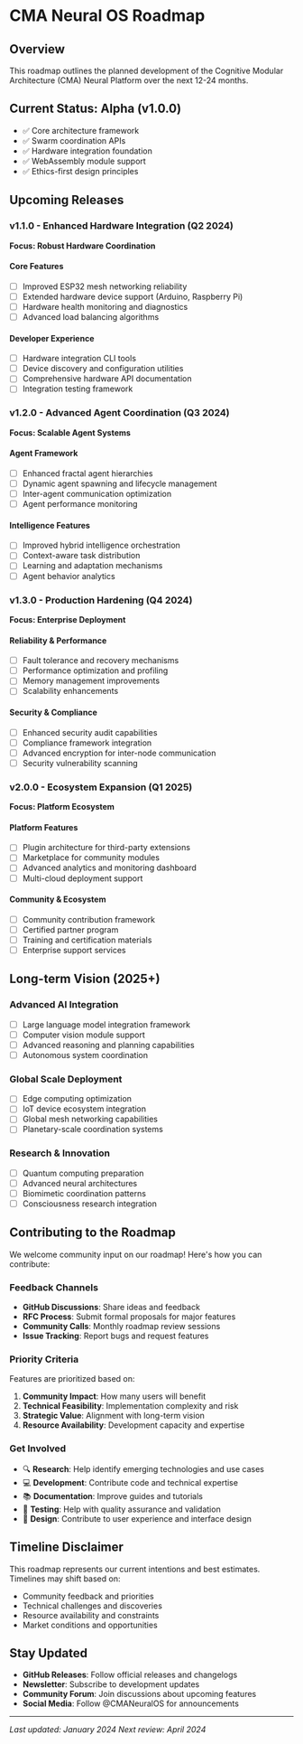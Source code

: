 # CMA Neural OS Roadmap

## Overview
This roadmap outlines the planned development of the Cognitive Modular Architecture (CMA) Neural Platform over the next 12-24 months.

## Current Status: Alpha (v1.0.0)
- ✅ Core architecture framework
- ✅ Swarm coordination APIs  
- ✅ Hardware integration foundation
- ✅ WebAssembly module support
- ✅ Ethics-first design principles

## Upcoming Releases

### v1.1.0 - Enhanced Hardware Integration (Q2 2024)
**Focus: Robust Hardware Coordination**

#### Core Features
- [ ] Improved ESP32 mesh networking reliability
- [ ] Extended hardware device support (Arduino, Raspberry Pi)
- [ ] Hardware health monitoring and diagnostics
- [ ] Advanced load balancing algorithms

#### Developer Experience
- [ ] Hardware integration CLI tools
- [ ] Device discovery and configuration utilities
- [ ] Comprehensive hardware API documentation
- [ ] Integration testing framework

### v1.2.0 - Advanced Agent Coordination (Q3 2024)
**Focus: Scalable Agent Systems**

#### Agent Framework
- [ ] Enhanced fractal agent hierarchies
- [ ] Dynamic agent spawning and lifecycle management
- [ ] Inter-agent communication optimization
- [ ] Agent performance monitoring

#### Intelligence Features
- [ ] Improved hybrid intelligence orchestration
- [ ] Context-aware task distribution
- [ ] Learning and adaptation mechanisms
- [ ] Agent behavior analytics

### v1.3.0 - Production Hardening (Q4 2024)
**Focus: Enterprise Deployment**

#### Reliability & Performance
- [ ] Fault tolerance and recovery mechanisms
- [ ] Performance optimization and profiling
- [ ] Memory management improvements
- [ ] Scalability enhancements

#### Security & Compliance
- [ ] Enhanced security audit capabilities
- [ ] Compliance framework integration
- [ ] Advanced encryption for inter-node communication
- [ ] Security vulnerability scanning

### v2.0.0 - Ecosystem Expansion (Q1 2025)
**Focus: Platform Ecosystem**

#### Platform Features
- [ ] Plugin architecture for third-party extensions
- [ ] Marketplace for community modules
- [ ] Advanced analytics and monitoring dashboard
- [ ] Multi-cloud deployment support

#### Community & Ecosystem
- [ ] Community contribution framework
- [ ] Certified partner program
- [ ] Training and certification materials
- [ ] Enterprise support services

## Long-term Vision (2025+)

### Advanced AI Integration
- [ ] Large language model integration framework
- [ ] Computer vision module support
- [ ] Advanced reasoning and planning capabilities
- [ ] Autonomous system coordination

### Global Scale Deployment
- [ ] Edge computing optimization
- [ ] IoT device ecosystem integration
- [ ] Global mesh networking capabilities
- [ ] Planetary-scale coordination systems

### Research & Innovation
- [ ] Quantum computing preparation
- [ ] Advanced neural architectures
- [ ] Biomimetic coordination patterns
- [ ] Consciousness research integration

## Contributing to the Roadmap

We welcome community input on our roadmap! Here's how you can contribute:

### Feedback Channels
- **GitHub Discussions**: Share ideas and feedback
- **RFC Process**: Submit formal proposals for major features
- **Community Calls**: Monthly roadmap review sessions
- **Issue Tracking**: Report bugs and request features

### Priority Criteria
Features are prioritized based on:
1. **Community Impact**: How many users will benefit
2. **Technical Feasibility**: Implementation complexity and risk
3. **Strategic Value**: Alignment with long-term vision
4. **Resource Availability**: Development capacity and expertise

### Get Involved
- 🔍 **Research**: Help identify emerging technologies and use cases
- 💻 **Development**: Contribute code and technical expertise
- 📚 **Documentation**: Improve guides and tutorials
- 🧪 **Testing**: Help with quality assurance and validation
- 🎨 **Design**: Contribute to user experience and interface design

## Timeline Disclaimer

This roadmap represents our current intentions and best estimates. Timelines may shift based on:
- Community feedback and priorities
- Technical challenges and discoveries
- Resource availability and constraints
- Market conditions and opportunities

## Stay Updated

- **GitHub Releases**: Follow official releases and changelogs
- **Newsletter**: Subscribe to development updates
- **Community Forum**: Join discussions about upcoming features
- **Social Media**: Follow @CMANeuralOS for announcements

---

*Last updated: January 2024*
*Next review: April 2024*